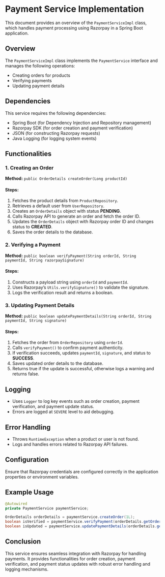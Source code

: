 # Payment Service Implementation

This document provides an overview of the `PaymentServiceImpl` class, which handles payment processing using Razorpay in a Spring Boot application.

## Overview

The `PaymentServiceImpl` class implements the `PaymentService` interface and manages the following operations:

- Creating orders for products
- Verifying payments
- Updating payment details

## Dependencies

This service requires the following dependencies:

- Spring Boot (for Dependency Injection and Repository management)
- Razorpay SDK (for order creation and payment verification)
- JSON (for constructing Razorpay requests)
- Java Logging (for logging system events)

## Functionalities

### 1. Creating an Order

**Method:** `public OrderDetails createOrder(Long productId)`

#### **Steps:**

1. Fetches the product details from `ProductRepository`.
2. Retrieves a default user from `UserRepository`.
3. Creates an `OrderDetails` object with status **PENDING**.
4. Calls Razorpay API to generate an order and fetch the order ID.
5. Updates the `OrderDetails` object with Razorpay order ID and changes status to **CREATED**.
6. Saves the order details to the database.

### 2. Verifying a Payment

**Method:** `public boolean verifyPayment(String orderId, String paymentId, String razorpaySignature)`

#### **Steps:**

1. Constructs a payload string using `orderId` and `paymentId`.
2. Uses Razorpay’s `Utils.verifySignature()` to validate the signature.
3. Logs the verification result and returns a boolean.

### 3. Updating Payment Details

**Method:** `public boolean updatePaymentDetails(String orderId, String paymentId, String signature)`

#### **Steps:**

1. Fetches the order from `OrderRepository` using `orderId`.
2. Calls `verifyPayment()` to confirm payment authenticity.
3. If verification succeeds, updates `paymentId`, `signature`, and status to **SUCCESS**.
4. Saves updated order details to the database.
5. Returns true if the update is successful, otherwise logs a warning and returns false.

## Logging

- Uses `Logger` to log key events such as order creation, payment verification, and payment update status.
- Errors are logged at `SEVERE` level to aid debugging.

## Error Handling

- Throws `RuntimeException` when a product or user is not found.
- Logs and handles errors related to Razorpay API failures.

## Configuration

Ensure that Razorpay credentials are configured correctly in the application properties or environment variables.

## Example Usage

```java
@Autowired
private PaymentService paymentService;

OrderDetails orderDetails = paymentService.createOrder(1L);
boolean isVerified = paymentService.verifyPayment(orderDetails.getOrderId(), "pay_ABC123", "signatureXYZ");
boolean isUpdated = paymentService.updatePaymentDetails(orderDetails.getOrderId(), "pay_ABC123", "signatureXYZ");
```

## Conclusion

This service ensures seamless integration with Razorpay for handling payments. It provides functionalities for order creation, payment verification, and payment status updates with robust error handling and logging mechanisms.
